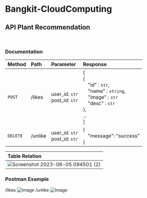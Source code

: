 # Bangkit-CloudComputing
## API Plant Recommendation

<br>

### Documentation
| Method | Path | Parameter | Response |
| :--- | :--- | :--- | :--- |
| `POST` | /likes | user_id: `str`<br>post_id: `str` | [<br/>{ <br/> &emsp;"id" : `str`, <br/> &emsp;"name" : `string`, <br/> &emsp;"image" : `str` <br/> &emsp;"desc" : `str` <br/> },<br/>...<br/>] |
| `DELETE` | /unlike | user_id: `str`<br>post_id: `str` | {<br/>&emsp;"message": "success"<br/>} |

| Table Relation |
| :--- |
|![Screenshot 2023-06-05 094501 (2)](https://github.com/ornaman-dev/Bangkit-CloudComputing/assets/73805258/d47748fc-31f3-4011-8f89-1a7ac175394a)|

### Postman Example
/likes
![image](https://github.com/ornaman-dev/Bangkit-CloudComputing/assets/73805258/1a76c754-30c3-436c-a5bb-3186d8724ea1)
/unlike
![image](https://github.com/ornaman-dev/Bangkit-CloudComputing/assets/73805258/0729c4aa-4268-4834-8146-ddc0c4bceb43)
